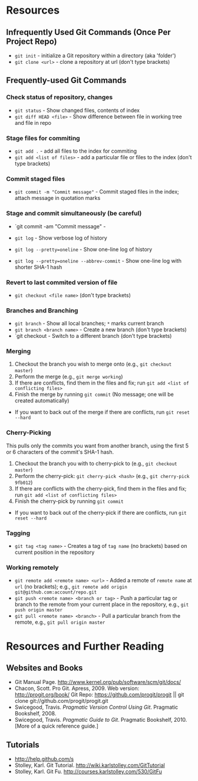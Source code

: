 # Resources

## Infrequently Used Git Commands (Once Per Project Repo)
* `git init` - initialize a Git repository within a directory (aka 'folder')
* `git clone <url>` - clone a repository at url (don't type brackets)

## Frequently-used Git Commands

### Check status of repository, changes
* `git status` - Show changed files, contents of index
* `git diff HEAD <file>` - Show difference between file in working tree and file in repo

### Stage files for commiting
* `git add .` - add all files to the index for commiting
* `git add <list of files>` - add a particular file or files to the index (don't type brackets)

### Commit staged files
* `git commit -m "Commit message"` - Commit staged files in the index; attach message in quotation marks

### Stage and commit simultaneously (be careful)
* `git commit -am "Commit message" - 

* `git log` - Show verbose log of history
* `git log --pretty=oneline` - Show one-line log of history
* `git log --pretty=oneline --abbrev-commit` - Show one-line log with shorter SHA-1 hash

### Revert to last commited version of file
* `git checkout <file name>` (don't type brackets)

### Branches and Branching
* `git branch` - Show all local branches; `*` marks current branch
* `git branch <branch name>` - Create a new branch (don't type brackets)
* `git checkout <branch name> - Switch to a different branch (don't type brackets)

### Merging
1. Checkout the branch you wish to merge onto (e.g., `git checkout master`)
2. Perform the merge (e.g., `git merge working`)
3. If there are conflicts, find them in the files and fix; run `git add <list of conflicting files>`
4. Finish the merge by running `git commit` (No message; one will be created automatically)

* If you want to back out of the merge if there are conflicts, run `git reset --hard`

### Cherry-Picking
This pulls only the commits you want from another branch, using the first 5 or 6 characters of the commit's SHA-1 hash.
1. Checkout the branch you with to cherry-pick to (e.g., `git checkout master`)
2. Perform the cherry-pick: `git cherry-pick <hash>` (e.g., `git cherry-pick 9fb012`)
3. If there are conflicts with the cherry-pick, find them in the files and fix; run `git add <list of conflicting files>`
4. Finish the cherry-pick by running `git commit`

* If you want to back out of the cherry-pick if there are conflicts, run `git reset --hard`

### Tagging
* `git tag <tag name>` - Creates a tag of `tag name` (no brackets) based on current position in the repository

### Working remotely
* `git remote add <remote name> <url>` - Added a remote of `remote name` at `url` (no brackets); e.g., `git remote add origin git@github.com:account/repo.git`
* `git push <remote name> <branch or tag>` - Push a particular tag or branch to the remote from your current place in the repository, e.g., `git push origin master`
* `git pull <remote name> <branch>` - Pull a particular branch from the remote, e.g., `git pull origin master`

# Resources and Further Reading

## Websites and Books
* Git Manual Page. http://www.kernel.org/pub/software/scm/git/docs/
* Chacon, Scott. Pro Git. Apress, 2009. Web version: http://progit.org/book/ Git Repo: https://github.com/progit/progit || git clone git://github.com/progit/progit.git
* Swicegood, Travis. _Pragmatic Version Control Using Git_. Pragmatic Bookshelf, 2008.
* Swicegood, Travis. _Pragmatic Guide to  Git_. Pragmatic Bookshelf, 2010. [More of a quick reference guide.]

## Tutorials
* http://help.github.com/s
* Stolley, Karl. Git Tutorial. http://wiki.karlstolley.com/GitTutorial
* Stolley, Karl. Git Fu. http://courses.karlstolley.com/530/GitFu

